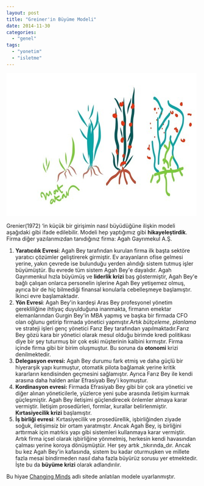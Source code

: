 ```yaml
---
layout: post
title: "Greiner'in Büyüme Modeli"
date: 2014-11-30
categories: 
  - "genel"
tags: 
  - "yonetim"
  - "isletme"
---
```


![](/images/tumblr_inline_nfui33sPcs1r4exmc.jpg)

Grenier(1972) ‘in küçük bir girişimin nasıl büyüdüğüne ilişkin modeli aşağıdaki gibi ifade edilebilir. Modeli hep yaptığımız gibi **hikayeleştirdik**. Firma diğer yazılarımızdan tanıdığınız firma: Agah Gayrımekul A.Ş.

1. **Yaratıcılık Evresi**: Agah Bey tarafından kurulan firma ilk başta sektöre yaratıcı çözümler geliştirerek girmiştir. Ev arayanların ofise gelmesi yerine, yakın çevrede ise bulunduğu yerden alındığı sistem tutmuş işler büyümüştür. Bu evrede tüm sistem Agah Bey'e dayalıdır. Agah Gayrımenkul hızla büyümüş ve **liderlik krizi** baş göstermiştir, Agah Bey'e bağlı çalışan onlarca personelin işlerine Agah Bey yetişemez olmuş, ayrıca bir de hiç bilmediği finansal konularla cebelleşmeye başlamıştır. İkinci evre başlamaktadır.
2. **Yön Evresi**: Agah Bey'in kardeşi Aras Bey profesyonel yönetim gerekliliğine ihtiyaç duyulduğuna inanmakta, firmanın emektar elemanlarından Gurgin Bey'in MBA yapmış ve başka bir firmada CFO olan oğlunu getirip firmada yönetici yapmıştır.Artık _bütçeleme_, _planlama_ ve strateji işleri genç yönetici Farız Bey tarafından yapılmaktadır.Farız Bey gözü kara bir yönetici olarak mesul olduğu birimde kredi politikası diye bir şey tuturmuş bir çok eski müşterinin kalbini kırmıştır. Firma içinde firma gibi bir birim oluşmuştur. Bu soruna da **otonomi** krizi denilmektedir.
3. **Delegasyon evresi:** Agah Bey durumu fark etmiş ve daha güçlü bir hiyerarşik yapı kurmuştur, otomatik pilota bağlamak yerine kritik kararların kendisinden geçmesini sağlamıştır. Ayrıca Farız Bey ile kendi arasına daha halden anlar Efrasiyab Bey'i koymuştur.
4. **Kordinasyon evresi:** Firmada Efrasiyab Bey gibi bir çok ara yönetici ve diğer alınan yöneticilerle, yüzlerce yeni şube arasında iletişim kurmak güçleşmiştir. Agah Bey iletişimi güçlendirecek önlemler almaya karar vermiştir. İletişim prosedürleri, formlar, kurallar belirlenmiştir. **Kırtasiyecilik krizi** başlamıştır.
5. **İş birliği evresi**: Kırtasiyecilik ve prosedürellik, işbirliğinden ziyade soğuk, iletişimsiz bir ortam yaratmıştır. Ancak Agah Bey, iş birliğini arttırmak için matrkis yapı gibi sistemleri kullanmaya karar vermiştir. Artık firma içsel olarak işbirliğine yönmelmiş, herkesin kendi havasından çalması yerine koroya dönüşmüştür. Her şey artık _tıkırında_dır. Ancak bu kez Agah Bey'in kafasında, sistem bu kadar oturmuşken ve millete fazla mesai bindirmeden nasıl daha fazla büyürüz sorusu yer etmektedir. İşte bu da **büyüme krizi** olarak adlandırılır.

Bu hiyae [Changing Minds](http://changingminds.org/disciplines/change_management/organization_design/greiner_model.htm) adlı sitede anlatılan modele uyarlanmıştır.
